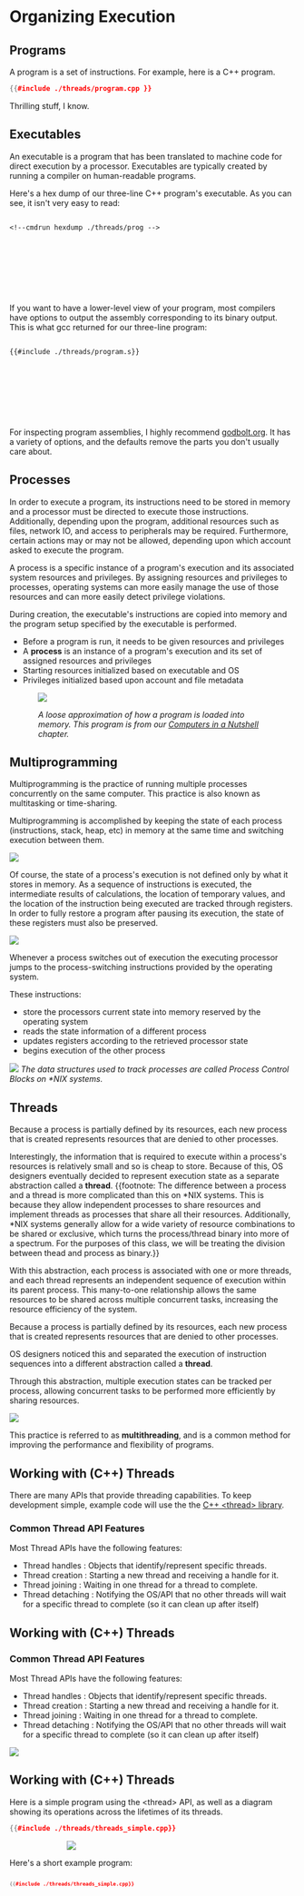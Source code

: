 <!--slider web-->

# Organizing Execution

<!--slider both-->

## Programs

A program is a set of instructions.
For example, here is a C++ program.

```cpp
{{#include ./threads/program.cpp }}
```
Thrilling stuff, I know.

<!--slider split-->

## Executables

<!--slider row-split-->

An executable is a program that has been translated to machine code for direct execution by a processor. Executables are typically created by running a compiler on human-readable programs. 

Here's a hex dump of our three-line C++ program's executable. As you can see, it isn't very easy to read:

<div style="height: 10em; overflow: scroll;">

```console
<!--cmdrun hexdump ./threads/prog -->
```

</div>

<!--slider cell-split-->

If you want to have a lower-level view of your program, most compilers have options to output the assembly corresponding to its binary output.
This is what gcc returned for our three-line program: 

<div style="height: 10em; overflow: scroll;">

```x86asm
{{#include ./threads/program.s}}
```

</div>


For inspecting program assemblies, I highly recommend [godbolt.org](https://godbolt.org/).
It has a variety of options, and the defaults remove the parts you don't usually care about.

<!--slider split-->

## Processes

<!--slider web-->
In order to execute a program, its instructions need to be stored in memory and a processor must be directed to execute those instructions.
Additionally, depending upon the program, additional resources such as files, network IO, and access to peripherals may be required.
Furthermore, certain actions may or may not be allowed, depending upon which account asked to execute the program.

A process is a specific instance of a program's execution and its associated system resources and privileges.
By assigning resources and privileges to processes, operating systems can more easily manage the use of those resources and can more easily detect privilege violations.

During creation, the executable's instructions are copied into memory and the program setup specified by the executable is performed.

<!--slider slide-->
- Before a program is run, it needs to be given resources and privileges
- A **process** is an instance of a program's execution and its set of assigned resources and privileges
- Starting resources initialized based on executable and OS
- Privileges initialized based upon account and file metadata

<!--slider both-->
<!--slider cell-split-->

<div style="width: 80%; margin: auto;">

![](./threads/prog_load.svg)
<!--slider web-->
*A loose approximation of how a program is loaded into memory. This program is from our [Computers in a Nutshell](./computers.md) chapter.*
<!--slider both-->

</div>

<!--slider split-->

## Multiprogramming

Multiprogramming is the practice of running multiple processes concurrently on the same computer.
This practice is also known as multitasking or time-sharing.

Multiprogramming is accomplished by keeping the state of each process (instructions, stack, heap, etc) in memory at the same time and switching execution between them.

![](./threads/proc_base.svg)

<!--slider split-->

Of course, the state of a process's execution is not defined only by what it stores in memory.
As a sequence of instructions is executed, the intermediate results of calculations, the location of temporary values, and the location of the instruction being executed are tracked through registers.
In order to fully restore a program after pausing its execution, the state of these registers must also be preserved.

![](./threads/proc_registers.svg)


<!--slider split-->

Whenever a process switches out of execution the executing processor jumps to the process-switching instructions provided by the operating system.


These instructions:
- store the processors current state into memory reserved by the operating system
- reads the state information of a different process
- updates registers according to the retrieved processor state
- begins execution of the other process

![](./threads/proc_pcb.svg)
*The data structures used to track processes are called Process Control Blocks on \*NIX systems.*

<!--slider split-->

<!--slider web-->

## Threads

Because a process is partially defined by its resources, each new process that is created represents resources that are denied to other processes.

Interestingly, the information that is required to execute within a process's resources is relatively small and so is cheap to store. Because of this, OS designers eventually decided to represent execution state as a separate abstraction called a **thread**. {{footnote: The difference between a process and a thread is more complicated than this on *NIX systems. This is because they allow independent processes to share resources and implement threads as processes that share all their resources. Additionally, *NIX systems generally allow for a wide variety of resource combinations to be shared or exclusive, which turns the process/thread binary into more of a spectrum. For the purposes of this class, we will be treating the division between thead and process as binary.}}

With this abstraction, each process is associated with one or more threads, and each thread represents an independent sequence of execution within its parent process.
This many-to-one relationship allows the same resources to be shared across multiple concurrent tasks, increasing the resource efficiency of the system.

<!--slider slide-->
Because a process is partially defined by its resources, each new process that is created represents resources that are denied to other processes.

OS designers noticed this and separated the execution of instruction sequences into a different abstraction called a **thread**.

Through this abstraction, multiple execution states can be tracked per process, allowing concurrent tasks to be performed more efficiently by sharing resources.

<!--slider both-->

![](./threads/proc_tcb.svg)

This practice is referred to as **multithreading**, and is a common method for improving the performance and flexibility of programs.

<!--slider split-->


## Working with (C++) Threads

There are many APIs that provide threading capabilities.
To keep development simple, example code will use the the [C++ \<thread\> library](https://en.cppreference.com/w/cpp/thread).

### Common Thread API Features

Most Thread APIs have the following features:
- Thread handles   : Objects that identify/represent specific threads.
- Thread creation  : Starting a new thread and receiving a handle for it.
- Thread joining   : Waiting in one thread for a thread to complete.
- Thread detaching : Notifying the OS/API that no other threads will wait for a specific thread to complete (so it can clean up after itself) 

<!--slider split-->
<!--slider slide-->

## Working with (C++) Threads

<!--slider row-split-->

### Common Thread API Features

Most Thread APIs have the following features:
- Thread handles   : Objects that identify/represent specific threads.
- Thread creation  : Starting a new thread and receiving a handle for it.
- Thread joining   : Waiting in one thread for a thread to complete.
- Thread detaching : Notifying the OS/API that no other threads will wait for a specific thread to complete (so it can clean up after itself) 

<!--slider cell-split-->

![](./threads/thread_basics.drawio.svg)

<!--slider split-->

## Working with (C++) Threads

<!--slider web-->

Here is a simple program using the \<thread\> API, as well as a diagram showing its operations across the lifetimes of its threads.

```cpp
{{#include ./threads/threads_simple.cpp}}
```
<div style="width: 60%; margin: auto;">

![](./threads/thread_basics.drawio.svg)

</div>

<!--slider slide-->

<!--slider row-split-->

Here's a short example program:

<div style="font-size: 0.75em; height: 60vh; overflow: scroll;">

```cpp
{{#include ./threads/threads_simple.cpp}}
```

</div>

<!--slider cell-split-->

![](./threads/thread_basics.drawio.svg)


<!--slider split-->

## Working with (C++) Threads

<!--slider row-split-->


<div style="font-size: 0.75em; height: 60vh; overflow: scroll;">

```cpp
{{#include ./threads/threads_simple.cpp}}
```

</div>

<!--slider cell-split-->

<!--slider both-->
The program's output:

```console
<!--cmdrun ./threads/simple -->
```


<!--slider web-->

### A More Involved Example 

Here's a program with a bit more application involved:
```cpp
{{#include ./threads/chiron.cpp}}
```

If you run this program, it will display a simple text animation.
The text used is the first argument of the program or, if no argument is provided, `"Your message here"`.

This program is evaluated through two threads.
The main thread spawns a watcher thread that will set a boolean to `true` and terminate once the user has hit enter.
As the watcher thread waits, the main thread loops through different element rotations of a message, printing them 0.1 seconds apart.

<!--slider both-->

<!--slider split-->



## Thinking about Threads
<!--slider row-split-->

When thinking about threads, it is important to understand the system of thread creations (aka "forks"), detaches, and joins applied by the program.
The structure of forks/joins/detaches subdivides the execution of a program into the set of independent sequential tasks that the processor will follow.

To begin, let us consider a single process that uses multiple threads.


<div style="width: 80%; margin: auto;">

![](./threads/concurrency_opener.drawio.svg)
</div>

<!--slider split-->
<!--slider slide-->
## Thinking about Threads
<!--slider both-->

If this process is running on a one-processor machine, then the processor would "unroll" the concurrent components of the program into one sequence of execution.

When thinking about this "unrolling", remember that the processor cannot execute a segment of a thread's "path" if any previous segment has not yet been executed.

<div style="width: 80%; margin: auto;">

![](./threads/concurrency_unrolling.drawio.svg)
</div>

<!--slider split-->

### Variations in Order of Execution

There are multiple possible orders to execute concurrent threads.
For example, there here are two possible execution orderings for the same program.

If two possible orderings for a program produce different results, that program has a **race condition**.

<!--slider cell-split 2-->

<!--slider web-->
<div style="width: 80%; margin: auto;">
<!--slider both-->

![](./threads/concurrent_choices.drawio.svg)
<!--slider web-->
</div>
<!--slider both-->


<!--slider split-->

### Uniprocessed Multiprogramming

Here is an example of a single-processor system executing two processes concurrently.

<!--slider cell-split 2-->

<!--slider web-->
<div style="width: 80%; margin: auto;">
<!--slider both-->

![](./threads/up_mp.drawio.svg)
<!--slider web-->
</div>
<!--slider both-->



<!--slider split-->

### Multiprocessed Multiprogramming

If an additional processor was added to the system, the executions performed by both processors could interleave across multiple processes, as shown below.

<!--slider cell-split 2-->

<!--slider web-->
<div style="width: 80%; margin: auto;">
<!--slider both-->

![](./threads/mp_mp.drawio.svg)
<!--slider web-->
</div>
<!--slider both-->


<!--slider split-->



### Multiprocessed Uniprogramming

If you were running this pair of processes on an OS that had multithreading without multiprogramming, both processors would interleave execution on each process in sequence.


<!--slider cell-split 2-->

<!--slider web-->
<div style="width: 80%; margin: auto;">
<!--slider both-->

![](./threads/mp_up.drawio.svg)
<!--slider web-->
</div>
<!--slider both-->


<!--slider split-->




### User Threads

**User threads** are threads that are implemented as part of a user program, as opposed to **kernel threads**, which are provided by the operating system.
To the operating system, user threads don't exist as "real" (kernel) threads.
Instead, the program that implements the user threads is simulating the behavior of multiple threads through the execution of a single kernel thread.

<!--slider web-->
While user threads don't provide additional processing power, they are less resource-intensive compared to kernel threads. They are useful when:
<!--slider slide-->

- kernel threads are not available
- implementing a virtual machine
- there are so many concurrent tasks, representing them all with kernel threads would introduce significant overhead

<!--slider cell-split 2-->

<!--slider web-->
<div style="width: 80%; margin: auto;">
<!--slider both-->

![](./threads/user_threads.drawio.svg)
<!--slider web-->
</div>
<!--slider both-->


<!--slider split-->



### Hybrid (M-to-N) Threads

**Hybrid threads** are a compromise between user and kernel threads, where multiple kernel threads cooperate to simulate a greater number of threads.

<!--slider cell-split 2-->

<!--slider web-->
<div style="width: 80%; margin: auto;">
<!--slider both-->

![](./threads/m_to_n_threads.drawio.svg)
<!--slider web-->
</div>
<!--slider both-->


<!--slider split-->


## Preemptive vs Cooperative Multitasking

Up to this point, we haven't discussed the mechanism that allows processors to switch between different threads.

<!--slider web-->
For our diagrams, we only had processors switch between threads at significant events such as thread creation and thread joining.
While this makes the diagrams easier to read, this sort of thread-switching pattern is not always present.

Most operating systems use **preemption** to switch between threads.
Preemption is the interruption of a thread's execution, where the program counter (PC) is set to jump the processor to a different set of instructions.
Conventionally, the PC is set to execute special code provided by the operating system to perform a particular task.
As part of this, the processor temporarily gains kernel-level privileges to access data structures that user-land programs cannot.
Once the switch back to user instructions is initiated, these kernel-level privileges are removed.

Most modern processors come with a special clock that can send an interrupt on a fixed time interval.
Operating systems use this clock to switch between threads by having it periodically force the processor to run special code that swaps the current thread out for a different one.
This whole thread-switching process is known as **context switching**.

<!--slider both-->

With pre-emptive multitasking, a processor can switch between threads at any point during execution, and the operating system doesn't need to rely upon user programs voluntarily giving up processor time.
While this is convenient, it requires kernel-level privileges to implement.
In cases where such privileges aren't available, such as user-threading, programs apply **cooperative multitasking**.

Cooperative multitasking is multitasking accomplished through tasks/threads explicitly giving up their spot on the processor for other threads.
In cases where all threads can be trusted to do so, this can be a useful way to structure highly concurrent tasks.
For example, many programming languages implement async function calls through cooperative, user/hybrid-threaded multitasking.





<!--slider split-->

## Summary
- Multiprogramming : Executing multiple processes concurrently
- Multiprocessing  : Executing across multiple processors at the same time
- Multithreading   : Executing multiple threads concurrently as part of the same process
- Kernel Threads   : The threads provided by an OS
- User Threads     : A single kernel thread "pretending" to be multiple threads
- Hybrid Threads   : Multiple kernel threads "pretending" to be even more threads

